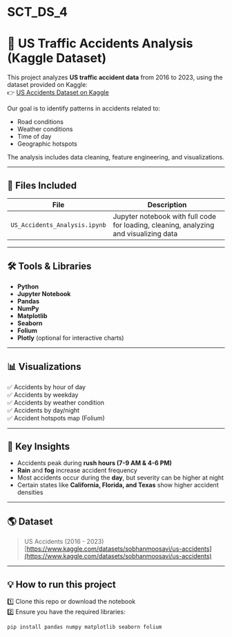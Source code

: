 # SCT_DS_4
# 🚗 US Traffic Accidents Analysis (Kaggle Dataset)

This project analyzes **US traffic accident data** from 2016 to 2023, using the dataset provided on Kaggle:  
👉 [US Accidents Dataset on Kaggle](https://www.kaggle.com/datasets/sobhanmoosavi/us-accidents)

Our goal is to identify patterns in accidents related to:
- Road conditions
- Weather conditions
- Time of day
- Geographic hotspots

The analysis includes data cleaning, feature engineering, and visualizations.

---

## 📂 Files Included

| File | Description |
|-------|-------------|
| `US_Accidents_Analysis.ipynb` | Jupyter notebook with full code for loading, cleaning, analyzing and visualizing data

---

## 🛠 Tools & Libraries

- **Python**  
- **Jupyter Notebook**
- **Pandas**
- **NumPy**
- **Matplotlib**
- **Seaborn**
- **Folium**
- **Plotly** (optional for interactive charts)

---

## 📊 Visualizations

✅ Accidents by hour of day  
✅ Accidents by weekday  
✅ Accidents by weather condition  
✅ Accidents by day/night  
✅ Accident hotspots map (Folium)

---

## 🚀 Key Insights

- Accidents peak during **rush hours (7-9 AM & 4-6 PM)**  
- **Rain** and **fog** increase accident frequency  
- Most accidents occur during the **day**, but severity can be higher at night  
- Certain states like **California, Florida, and Texas** show higher accident densities  

---

## 🌎 Dataset

> US Accidents (2016 - 2023)  
> [https://www.kaggle.com/datasets/sobhanmoosavi/us-accidents](https://www.kaggle.com/datasets/sobhanmoosavi/us-accidents)

---

## 💡 How to run this project

1️⃣ Clone this repo or download the notebook  
2️⃣ Ensure you have the required libraries:
```bash
pip install pandas numpy matplotlib seaborn folium
